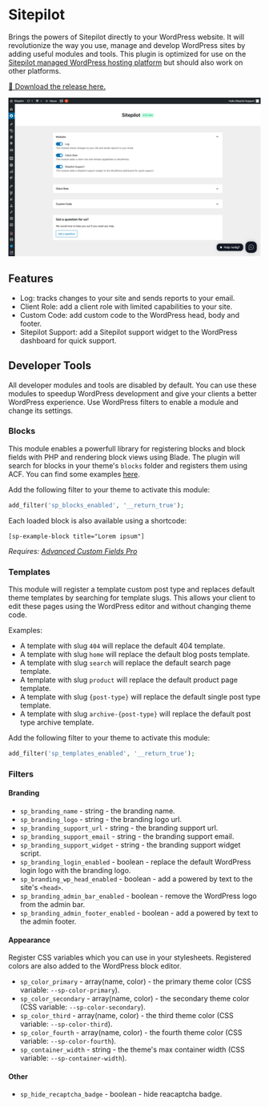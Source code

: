 # Sitepilot

Brings the powers of Sitepilot directly to your WordPress website. It will revolutionize the way you use, manage and develop WordPress sites by adding useful modules and tools. This plugin is optimized for use on the [Sitepilot managed WordPress hosting platform](https://sitepilot.io) but should also work on other platforms.

[🚀 Download the release here.](https://github.com/sitepilot/sitepilot/releases)

![Screenshot](./screenshot.png)

## Features

* Log: tracks changes to your site and sends reports to your email.
* Client Role: add a client role with limited capabilities to your site.
* Custom Code: add custom code to the WordPress head, body and footer.
* Sitepilot Support: add a Sitepilot support widget to the WordPress dashboard for quick support.

## Developer Tools

All developer modules and tools are disabled by default. You can use these modules to speedup WordPress development and give your clients a better WordPress experience. Use WordPress filters to enable a module and change its settings.

### Blocks

This module enables a powerfull library for registering blocks and block fields with PHP and rendering block views using Blade. The plugin will search for blocks in your theme's `blocks` folder and registers them using ACF. You can find some examples [here](blocks).

Add the following filter to your theme to activate this module:

```php
add_filter('sp_blocks_enabled', '__return_true');
```

Each loaded block is also available using a shortcode:

```
[sp-example-block title="Lorem ipsum"]
```

*Requires: [Advanced Custom Fields Pro](https://www.advancedcustomfields.com/)*

### Templates

This module will register a template custom post type and replaces default theme templates by searching for template slugs. This allows your client to edit these pages using the WordPress editor and without changing theme code.

Examples:
  * A template with slug `404` will replace the default 404 template.
  * A template with slug `home` will replace the default blog posts template.
  * A template with slug `search` will replace the default search page template.
  * A template with slug `product` will replace the default product page template.
  * A template with slug `{post-type}` will replace the default single post type template.
  * A template with slug `archive-{post-type}` will replace the default post type archive template.

Add the following filter to your theme to activate this module:

```php
add_filter('sp_templates_enabled', '__return_true');
```

### Filters

#### Branding

* `sp_branding_name` - string - the branding name.
* `sp_branding_logo` - string - the branding logo url.
* `sp_branding_support_url` - string - the branding support url.
* `sp_branding_support_email` - string - the branding support email.
* `sp_branding_support_widget` - string - the branding support widget script.
* `sp_branding_login_enabled` - boolean - replace the default WordPress login logo with the branding logo.
* `sp_branding_wp_head_enabled` - boolean - add a powered by text to the site's `<head>`.
* `sp_branding_admin_bar_enabled` - boolean - remove the WordPress logo from the admin bar.
* `sp_branding_admin_footer_enabled` - boolean - add a powered by text to the admin footer.

#### Appearance

Register CSS variables which you can use in your stylesheets. Registered colors are also added to the WordPress block editor.

* `sp_color_primary` - array(name, color) - the primary theme color (CSS variable: `--sp-color-primary`).
* `sp_color_secondary` - array(name, color) - the secondary theme color (CSS variable: `--sp-color-secondary`).
* `sp_color_third` - array(name, color) - the third theme color (CSS variable: `--sp-color-third`).
* `sp_color_fourth` - array(name, color) - the fourth theme color (CSS variable: `--sp-color-fourth`).
* `sp_container_width` - string - the theme's max container width (CSS variable: `--sp-container-width`).

#### Other

* `sp_hide_recaptcha_badge` - boolean - hide reacaptcha badge.
